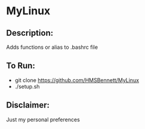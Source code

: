 # MyLinux

## Description:
Adds functions or alias to .bashrc file

## To Run:
  - git clone https://github.com/HMSBennett/MyLinux
  - ./setup.sh

## Disclaimer:
Just my personal preferences

